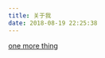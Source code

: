 ```yaml
---
title: 关于我
date: 2018-08-19 22:25:38
---
```


[one more thing](https://xilidou.oss-cn-beijing.aliyuncs.com/Yidan%20&%20Zhengxin%20%E2%80%93%20We%20are%20getting%20married.htm)
